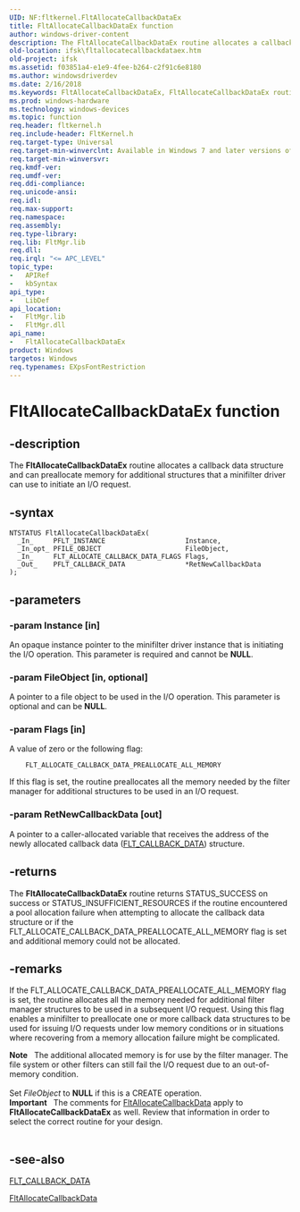 ```yaml
---
UID: NF:fltkernel.FltAllocateCallbackDataEx
title: FltAllocateCallbackDataEx function
author: windows-driver-content
description: The FltAllocateCallbackDataEx routine allocates a callback data structure and can preallocate memory for additional structures that a minifilter driver can use to initiate an I/O request.
old-location: ifsk\fltallocatecallbackdataex.htm
old-project: ifsk
ms.assetid: f03851a4-e1e9-4fee-b264-c2f91c6e8180
ms.author: windowsdriverdev
ms.date: 2/16/2018
ms.keywords: FltAllocateCallbackDataEx, FltAllocateCallbackDataEx routine [Installable File System Drivers], FltApiRef_a_to_d_9ef78123-712f-465a-8c8a-efc3d64b7001.xml, fltkernel/FltAllocateCallbackDataEx, ifsk.fltallocatecallbackdataex
ms.prod: windows-hardware
ms.technology: windows-devices
ms.topic: function
req.header: fltkernel.h
req.include-header: FltKernel.h
req.target-type: Universal
req.target-min-winverclnt: Available in Windows 7 and later versions of the Windows operating system.
req.target-min-winversvr: 
req.kmdf-ver: 
req.umdf-ver: 
req.ddi-compliance: 
req.unicode-ansi: 
req.idl: 
req.max-support: 
req.namespace: 
req.assembly: 
req.type-library: 
req.lib: FltMgr.lib
req.dll: 
req.irql: "<= APC_LEVEL"
topic_type:
-	APIRef
-	kbSyntax
api_type:
-	LibDef
api_location:
-	FltMgr.lib
-	FltMgr.dll
api_name:
-	FltAllocateCallbackDataEx
product: Windows
targetos: Windows
req.typenames: EXpsFontRestriction
---
```


# FltAllocateCallbackDataEx function


## -description


The <b>FltAllocateCallbackDataEx</b> routine allocates a callback data structure and can preallocate memory for additional structures that a minifilter driver can use to initiate an I/O request.


## -syntax


````
NTSTATUS FltAllocateCallbackDataEx(
  _In_     PFLT_INSTANCE                    Instance,
  _In_opt_ PFILE_OBJECT                     FileObject,
  _In_     FLT_ALLOCATE_CALLBACK_DATA_FLAGS Flags,
  _Out_    PFLT_CALLBACK_DATA               *RetNewCallbackData
);
````


## -parameters




### -param Instance [in]

An opaque instance pointer to the minifilter driver instance that is initiating the I/O operation. This parameter is required and cannot be <b>NULL</b>.


### -param FileObject [in, optional]

A pointer to a file object to be used in the I/O operation. This parameter is optional and can be <b>NULL</b>.


### -param Flags [in]

A value of zero or the following flag:

        FLT_ALLOCATE_CALLBACK_DATA_PREALLOCATE_ALL_MEMORY

If this flag is set, the routine preallocates all the memory needed by the filter manager for additional structures to be used in an I/O request.


### -param RetNewCallbackData [out]

A pointer to a caller-allocated variable that receives the address of the newly allocated callback data (<a href="..\fltkernel\ns-fltkernel-_flt_callback_data.md">FLT_CALLBACK_DATA</a>) structure.


## -returns



The <b>FltAllocateCallbackDataEx</b> routine returns STATUS_SUCCESS on success or STATUS_INSUFFICIENT_RESOURCES if the routine encountered a pool allocation failure when attempting to allocate the callback data structure or if the FLT_ALLOCATE_CALLBACK_DATA_PREALLOCATE_ALL_MEMORY flag is set and additional memory could not be allocated.




## -remarks



If the FLT_ALLOCATE_CALLBACK_DATA_PREALLOCATE_ALL_MEMORY flag is set, the routine allocates all the memory needed for additional filter manager structures to be used in a subsequent I/O request. Using this flag enables a minifilter to preallocate one or more callback data structures to be used for issuing I/O requests under low memory conditions or in situations where recovering from a memory allocation failure might be complicated. 

<div class="alert"><b>Note</b>   The additional allocated memory is for use by the filter manager. The file system or other filters can still fail the I/O request due to an out-of-memory condition.</div>
<div> </div>
Set <i>FileObject</i> to <b>NULL</b> if this is a CREATE operation.

<div class="alert"><b>Important</b>    The comments for <a href="..\fltkernel\nf-fltkernel-fltallocatecallbackdata.md">FltAllocateCallbackData</a> apply to <b>FltAllocateCallbackDataEx</b> as well. Review that information in order to select the correct routine for your design. </div>
<div> </div>



## -see-also

<a href="..\fltkernel\ns-fltkernel-_flt_callback_data.md">FLT_CALLBACK_DATA</a>



<a href="..\fltkernel\nf-fltkernel-fltallocatecallbackdata.md">FltAllocateCallbackData</a>



 

 


